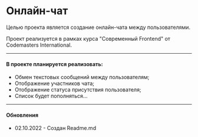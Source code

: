 # Онлайн-чат

Целью проекта является создание онлайн-чата между пользователями. 

Проект реализуется в рамках курса "Современный Frontend" от Codemasters International.
___
#### В проекте планируется реализовать:
- Обмен текстовых сообщений между пользователям;
- Отображение участников чата;
- Отображение статуса присутствия пользователя;
- Список будет пополняться...
___
#### Обновления 
- 02.10.2022 - Создан Readme.md
